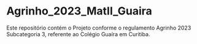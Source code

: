 # Agrinho_2023_MatII_Guaira
Este repositório contém o Projeto conforme o regulamento Agrinho 2023 Subcategoria 3, referente ao Colégio Guaíra em Curitiba.
